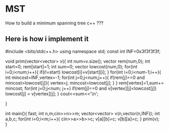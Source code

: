 # MST
How to build a minimum spanning tree c++ ???

Here is how i implement it
-----------------------------------------

#include <bits/stdc++.h>
using namespace std;
const int INF=0x3f3f3f3f;

void prim(vector<vector<int>> v){
    int num=v.size();
    vector<int> rem(num,0);
    int start=0;
    rem[start]=1;
    int sum=0;
    vector<int> lowcost(num,0);
    for(int i=0;i<num;i++){
        if(i!=start) lowcost[i]=v[start][i];
    }
    for(int i=0;i<num-1;i++){
        int mincost=INF,vertex=-1;
        for(int j=0;j<num;j++){
            if(rem[j]==0 and mincost>lowcost[j]){
                vertex=j;
                mincost=lowcost[j];
            }
        }
        rem[vertex]=1,sum+= mincost;
        for(int j=0;j<num; j++)
            if(rem[j]==0 and v[vertex][j]<lowcost[j])
                lowcost[j] = v[vertex][j];
    }
    cout<<sum<<'\n';
    
}

int main(){
    fast;
    int n,m;cin>>n>>m;
    vector<vector<int>> v(n,vector<int>(n,INF));
    int a,b,c;
    for(int i=0;i<m;i++){
        cin>>a>>b>>c;
        v[a][b]=c;
        v[b][a]=c;
    }
    prim(v);   
}

























